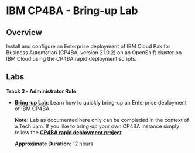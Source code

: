 # IBM CP4BA - Bring-up Lab

## Overview

Install and configure an Enterprise deployment of IBM Cloud Pak for Business Automation (CP4BA, version 21.0.2) on an OpenShift cluster on IBM Cloud using the CP4BA rapid deployment scripts.

## Labs

**Track 3 - Administrator Role**

- **[Bring-up Lab](Lab%20Guide%20-%20Bring-up%20Lab.pdf)**: Learn how to quickly bring-up an Enterprise deployment of IBM CP4BA.
  
  **Note:** Lab as documented here only can be compleded in the context of a Tech Jam. If you like to bring-up your own CP4BA instance simply follow the **[CP4BA rapid deployment project](https://github.com/IBM/cp4ba-rapid-deployment)**
  
  **Approximate Duration**: 12 hours
